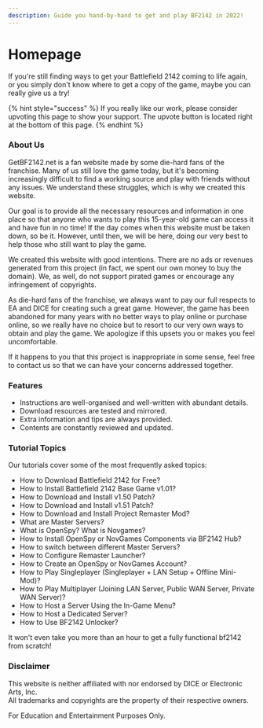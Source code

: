```yaml
---
description: Guide you hand-by-hand to get and play BF2142 in 2022!
---
```


# Homepage

If you're still finding ways to get your Battlefield 2142 coming to life again, or you simply don't know where to get a copy of the game, maybe you can really give us a try!

{% hint style="success" %}
If you really like our work, please consider upvoting this page to show your support. The upvote button is located right at the bottom of this page.
{% endhint %}

### About Us

GetBF2142.net is a fan website made by some die-hard fans of the franchise. Many of us still love the game today, but it's becoming increasingly difficult to find a working source and play with friends without any issues. We understand these struggles, which is why we created this website.

Our goal is to provide all the necessary resources and information in one place so that anyone who wants to play this 15-year-old game can access it and have fun in no time! If the day comes when this website must be taken down, so be it. However, until then, we will be here, doing our very best to help those who still want to play the game.

We created this website with good intentions. There are no ads or revenues generated from this project (in fact, we spent our own money to buy the domain). We, as well, do not support pirated games or encourage any infringement of copyrights.&#x20;

As die-hard fans of the franchise, we always want to pay our full respects to EA and DICE for creating such a great game. However, the game has been abandoned for many years with no better ways to play online or purchase online, so we really have no choice but to resort to our very own ways to obtain and play the game. We apologize if this upsets you or makes you feel uncomfortable.

If it happens to you that this project is inappropriate in some sense, feel free to contact us so that we can have your concerns addressed together.

### Features

* Instructions are well-organised and well-written with abundant details.
* Download resources are tested and mirrored.
* Extra information and tips are always provided.
* Contents are constantly reviewed and updated.

### Tutorial Topics

Our tutorials cover some of the most frequently asked topics:

* How to Download Battlefield 2142 for Free?
* How to Install Battlefield 2142 Base Game v1.01?
* How to Download and Install v1.50 Patch?
* How to Download and Install v1.51 Patch?
* How to Download and Install Project Remaster Mod?
* What are Master Servers?&#x20;
* What is OpenSpy? What is Novgames?
* How to Install OpenSpy or NovGames Components via BF2142 Hub?
* How to switch between different Master Servers?
* How to Configure Remaster Launcher?
* How to Create an OpenSpy or NovGames Account?
* How to Play Singleplayer (Singleplayer + LAN Setup + Offline Mini-Mod)?
* How to Play Multiplayer (Joining LAN Server, Public WAN Server, Private WAN Server)?
* How to Host a Server Using the In-Game Menu?
* How to Host a Dedicated Server?
* How to Use BF2142 Unlocker?

It won't even take you more than an hour to get a fully functional bf2142 from scratch!

### Disclaimer

​This website is neither affiliated with nor endorsed by DICE or Electronic Arts, Inc.\
​All trademarks and copyrights are the property of their respective owners.

For Education and Entertainment Purposes Only.

